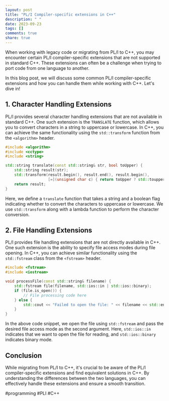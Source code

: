 ```yaml
---
layout: post
title: "PL/I Compiler-specific extensions in C++"
description: " "
date: 2023-09-23
tags: []
comments: true
share: true
---
```


When working with legacy code or migrating from PL/I to C++, you may encounter certain PL/I compiler-specific extensions that are not supported in standard C++. These extensions can often be a challenge when trying to port code from one language to another.

In this blog post, we will discuss some common PL/I compiler-specific extensions and how you can handle them while working with C++. Let's dive in!

## 1. Character Handling Extensions

PL/I provides several character handling extensions that are not available in standard C++. One such extension is the `TRANSLATE` function, which allows you to convert characters in a string to uppercase or lowercase. In C++, you can achieve the same functionality using the `std::transform` function from the `<algorithm>` header.

```cpp
#include <algorithm>
#include <cctype>
#include <string>

std::string translate(const std::string& str, bool toUpper) {
    std::string result(str);
    std::transform(result.begin(), result.end(), result.begin(),
                   [=](unsigned char c) { return toUpper ? std::toupper(c) : std::tolower(c); });
    return result;
}
```

Here, we define a `translate` function that takes a string and a boolean flag indicating whether to convert the characters to uppercase or lowercase. We use `std::transform` along with a lambda function to perform the character conversion.

## 2. File Handling Extensions

PL/I provides file handling extensions that are not directly available in C++. One such extension is the ability to specify file access modes during file opening. In C++, you can achieve similar functionality using the `std::fstream` class from the `<fstream>` header.

```cpp
#include <fstream>
#include <iostream>

void processFile(const std::string& filename) {
    std::fstream file(filename, std::ios::in | std::ios::binary);
    if (file.is_open()) {
        // File processing code here
    } else {
        std::cout << "Failed to open the file: " << filename << std::endl;
    }
}
```

In the above code snippet, we open the file using `std::fstream` and pass the desired file access mode as the second argument. Here, `std::ios::in` indicates that we want to open the file for reading, and `std::ios::binary` indicates binary mode.

## Conclusion

While migrating from PL/I to C++, it's crucial to be aware of the PL/I compiler-specific extensions and find equivalent solutions in C++. By understanding the differences between the two languages, you can effectively handle these extensions and ensure a smooth transition.

#programming #PLI #C++
